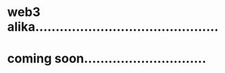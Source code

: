 # web3 alika.............................................
# coming soon..............................
